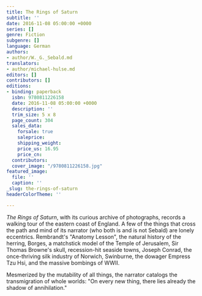 ```yaml
---
title: The Rings of Saturn
subtitle: ''
date: 2016-11-08 05:00:00 +0000
series: []
genre: Fiction
subgenre: []
language: German
authors:
- author/W._G._Sebald.md
translators:
- author/michael-hulse.md
editors: []
contributors: []
editions:
- binding: paperback
  isbn: 9780811226158
  date: 2016-11-08 05:00:00 +0000
  description: ''
  trim_size: 5 x 8
  page_count: 304
  sales_data:
    forsale: true
    saleprice: 
    shipping_weight: 
    price_us: 16.95
    price_cn: 
  contributors: 
  cover_image: "/9780811226158.jpg"
featured_image:
  file: ''
  caption: ''
_slug: the-rings-of-saturn
headerColorTheme: ''

---
```

*The Rings of Saturn*, with its curious archive of photographs, records a walking tour of the eastern coast of England. A few of the things that cross the path and mind of its narrator (who both is and is not Sebald) are lonely eccentrics. Rembrandt's "Anatomy Lesson", the natural history of the herring, Borges, a matchstick model of the Temple of Jerusalem, Sir Thomas Browne's skull, recession-hit seaside towns, Joseph Conrad, the once-thriving silk industry of Norwich, Swinburne, the dowager Empress Tzu Hsi, and the massive bombings of WWII.

Mesmerized by the mutability of all things, the narrator catalogs the transmigration of whole worlds: "On every new thing, there lies already the shadow of annihilation."
